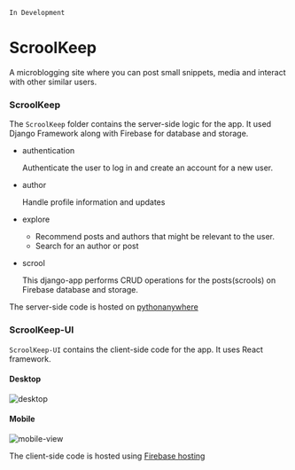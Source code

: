 `In Development`

# ScroolKeep
A microblogging site where you can post small snippets, media and interact with other similar users. 

### ScroolKeep 
The `ScroolKeep` folder contains the server-side logic for the app. It used Django Framework along with Firebase for database and storage.

* authentication
  
  Authenticate the user to log in and create an account for a new user.
* author
  
  Handle profile information and updates
* explore
  
  * Recommend posts and authors that might be relevant to the user.
  * Search for an author or post

* scrool

  This django-app performs CRUD operations for the posts(scrools) on Firebase database and storage.


The server-side code is hosted on [pythonanywhere](https://www.pythonanywhere.com/)

### ScroolKeep-UI
`ScroolKeep-UI` contains the client-side code for the app. It uses React framework.

#### Desktop
![desktop](https://github.com/SourabhVyas/Sample_Code/assets/73056660/38d769bf-5cfc-495e-ae4a-58179950f719)


#### Mobile
![mobile-view](https://github.com/SourabhVyas/Sample_Code/assets/73056660/3aa84891-f847-4e00-884a-0d5c3ff407ec)

The client-side code is hosted using [Firebase hosting](https://firebase.google.com/docs/hosting)

